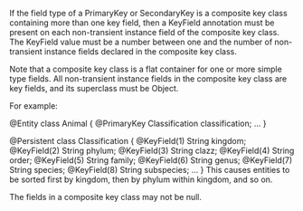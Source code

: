 If the field type of a PrimaryKey or SecondaryKey is a composite key class containing more than one key field, then a KeyField annotation must be present on each non-transient instance field of the composite key class. The KeyField value must be a number between one and the number of non-transient instance fields declared in the composite key class.

Note that a composite key class is a flat container for one or more simple type fields. All non-transient instance fields in the composite key class are key fields, and its superclass must be Object.

For example:

  @Entity
  class Animal {
      @PrimaryKey
      Classification classification;
      ...
  }

  @Persistent
  class Classification {
      @KeyField(1) String kingdom;
      @KeyField(2) String phylum;
      @KeyField(3) String clazz;
      @KeyField(4) String order;
      @KeyField(5) String family;
      @KeyField(6) String genus;
      @KeyField(7) String species;
      @KeyField(8) String subspecies;
      ...
  }
This causes entities to be sorted first by kingdom, then by phylum within kingdom, and so on.

The fields in a composite key class may not be null.